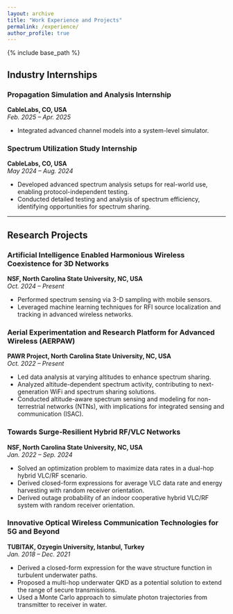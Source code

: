 ```yaml
---
layout: archive
title: "Work Experience and Projects"
permalink: /experience/
author_profile: true
---
```


{% include base_path %}

## Industry Internships

### Propagation Simulation and Analysis Internship  
**CableLabs, CO, USA**  
*Feb. 2025 – Apr. 2025*  
- Integrated advanced channel models into a system-level simulator.  

### Spectrum Utilization Study Internship  
**CableLabs, CO, USA**  
*May 2024 – Aug. 2024*  
- Developed advanced spectrum analysis setups for real-world use, enabling protocol-independent testing.  
- Conducted detailed testing and analysis of spectrum efficiency, identifying opportunities for spectrum sharing.  

---

## Research Projects

### Artificial Intelligence Enabled Harmonious Wireless Coexistence for 3D Networks  
**NSF, North Carolina State University, NC, USA**  
*Oct. 2024 – Present*  
- Performed spectrum sensing via 3-D sampling with mobile sensors.  
- Leveraged machine learning techniques for RFI source localization and tracking in advanced wireless networks.  

### Aerial Experimentation and Research Platform for Advanced Wireless (AERPAW)  
**PAWR Project, North Carolina State University, NC, USA**  
*Oct. 2022 – Present*  
- Led data analysis at varying altitudes to enhance spectrum sharing.  
- Analyzed altitude-dependent spectrum activity, contributing to next-generation WiFi and spectrum sharing solutions.  
- Conducted altitude-aware spectrum sensing and modeling for non-terrestrial networks (NTNs), with implications for integrated sensing and communication (ISAC).  

### Towards Surge-Resilient Hybrid RF/VLC Networks  
**NSF, North Carolina State University, NC, USA**  
*Jan. 2022 – Sep. 2024*  
- Solved an optimization problem to maximize data rates in a dual-hop hybrid VLC/RF scenario.  
- Derived closed-form expressions for average VLC data rate and energy harvesting with random receiver orientation.  
- Derived outage probability of an indoor cooperative hybrid VLC/RF system with random receiver orientation.  

### Innovative Optical Wireless Communication Technologies for 5G and Beyond  
**TUBITAK, Ozyegin University, Istanbul, Turkey**  
*Jan. 2018 – Dec. 2021*  
- Derived a closed-form expression for the wave structure function in turbulent underwater paths.  
- Proposed a multi-hop underwater QKD as a potential solution to extend the range of secure transmissions.  
- Used a Monte Carlo approach to simulate photon trajectories from transmitter to receiver in water.  
